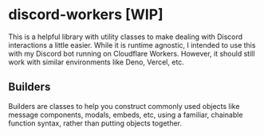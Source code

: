 # discord-workers [WIP]

This is a helpful library with utility classes to make dealing with Discord interactions a little easier. While it is runtime agnostic, I intended to use this with my Discord bot running on Cloudflare Workers. However, it should still work with similar environments like Deno, Vercel, etc.

## Builders

Builders are classes to help you construct commonly used objects like message components, modals, embeds, etc, using a familiar, chainable function syntax, rather than putting objects together.
